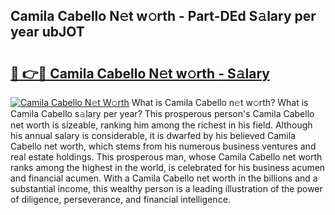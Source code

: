 ## Camila Cabello N𝚎t w𝚘rth - Part-DEd S𝚊lary per year ubJOT

# <h2><a href="http://gc4cyo.nevu.top/?p=Camila+Cabello">🔗 👉🔴 Camila Cabello N𝚎t w𝚘rth - S𝚊lary</a></h2>

[![Camila Cabello N𝚎t W𝚘rth](https://i.imgur.com/Oavwk0R.jpeg)](http://gc4cyo.nevu.top/?p=Camila+Cabello)
What is Camila Cabello n𝚎t w𝚘rth? What is Camila Cabello s𝚊lary per year?
This prosperous person's Camila Cabello net worth is sizeable, ranking him among the richest in his field. Although his annual salary is considerable, it is dwarfed by his believed Camila Cabello net worth, which stems from his numerous business ventures and real estate holdings. This prosperous man, whose Camila Cabello net worth ranks among the highest in the world, is celebrated for his business acumen and financial acumen. With a Camila Cabello net worth in the billions and a substantial income, this wealthy person is a leading illustration of the power of diligence, perseverance, and financial intelligence.
